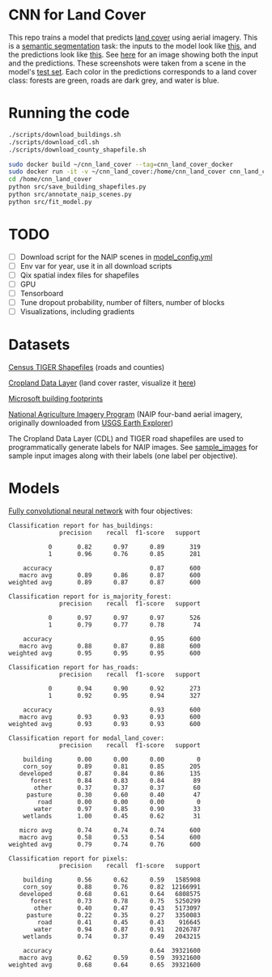 # CNN for Land Cover

This repo trains a model that predicts [land cover](https://en.wikipedia.org/wiki/Land_cover)
using aerial imagery. This is a [semantic segmentation](https://www.youtube.com/watch?v=nDPWywWRIRo) task:
the inputs to the model look like [this](screenshots/test_set_prediction_screenshot_naip.png),
and the predictions look like [this](screenshots/test_set_prediction_screenshot_opaque.png).
See [here](screenshots/test_set_prediction_screenshot_partially_transparent.png)
for an image showing both the input and the predictions.
These screenshots were taken from a scene in the model's [test set](config/model_config.yml#L36).
Each color in the predictions corresponds to a land cover class:
forests are green, roads are dark grey, and water is blue.

# Running the code

```bash
./scripts/download_buildings.sh
./scripts/download_cdl.sh
./scripts/download_county_shapefile.sh
```

```bash
sudo docker build ~/cnn_land_cover --tag=cnn_land_cover_docker
sudo docker run -it -v ~/cnn_land_cover:/home/cnn_land_cover cnn_land_cover_docker bash
cd /home/cnn_land_cover
python src/save_building_shapefiles.py
python src/annotate_naip_scenes.py
python src/fit_model.py
```

# TODO

* [ ] Download script for the NAIP scenes in [model_config.yml](config/model_config.yml)
* [ ] Env var for year, use it in all download scripts
* [ ] Qix spatial index files for shapefiles
* [ ] GPU
* [ ] Tensorboard
* [ ] Tune dropout probability, number of filters, number of blocks
* [ ] Visualizations, including gradients

# Datasets

[Census TIGER Shapefiles](https://www.census.gov/geo/maps-data/data/tiger-line.html) (roads and counties)

[Cropland Data Layer](https://www.nass.usda.gov/Research_and_Science/Cropland/Release/)
(land cover raster, visualize it [here](https://nassgeodata.gmu.edu/CropScape/))

[Microsoft building footprints](https://github.com/microsoft/USBuildingFootprints)

[National Agriculture Imagery Program](https://www.fsa.usda.gov/programs-and-services/aerial-photography/imagery-programs/naip-imagery/)
(NAIP four-band aerial imagery, originally downloaded from [USGS Earth Explorer](https://earthexplorer.usgs.gov/?))

The Cropland Data Layer (CDL) and TIGER road shapefiles are used to programmatically generate
labels for NAIP images. See [sample_images](sample_images) for sample input images along
with their labels (one label per objective).

# Models

[Fully convolutional neural network](src/cnn.py) with four objectives:

```
Classification report for has_buildings:
              precision    recall  f1-score   support

           0       0.82      0.97      0.89       319
           1       0.96      0.76      0.85       281

    accuracy                           0.87       600
   macro avg       0.89      0.86      0.87       600
weighted avg       0.89      0.87      0.87       600

Classification report for is_majority_forest:
              precision    recall  f1-score   support

           0       0.97      0.97      0.97       526
           1       0.79      0.77      0.78        74

    accuracy                           0.95       600
   macro avg       0.88      0.87      0.88       600
weighted avg       0.95      0.95      0.95       600

Classification report for has_roads:
              precision    recall  f1-score   support

           0       0.94      0.90      0.92       273
           1       0.92      0.95      0.94       327

    accuracy                           0.93       600
   macro avg       0.93      0.93      0.93       600
weighted avg       0.93      0.93      0.93       600

Classification report for modal_land_cover:
              precision    recall  f1-score   support

    building       0.00      0.00      0.00         0
    corn_soy       0.89      0.81      0.85       205
   developed       0.87      0.84      0.86       135
      forest       0.84      0.83      0.84        89
       other       0.37      0.37      0.37        60
     pasture       0.30      0.60      0.40        47
        road       0.00      0.00      0.00         0
       water       0.97      0.85      0.90        33
    wetlands       1.00      0.45      0.62        31

   micro avg       0.74      0.74      0.74       600
   macro avg       0.58      0.53      0.54       600
weighted avg       0.79      0.74      0.76       600

Classification report for pixels:
              precision    recall  f1-score   support

    building       0.56      0.62      0.59   1585908
    corn_soy       0.88      0.76      0.82  12166991
   developed       0.68      0.61      0.64   6808575
      forest       0.73      0.78      0.75   5250299
       other       0.40      0.47      0.43   5173097
     pasture       0.22      0.35      0.27   3350083
        road       0.41      0.45      0.43    916645
       water       0.94      0.87      0.91   2026787
    wetlands       0.74      0.37      0.49   2043215

    accuracy                           0.64  39321600
   macro avg       0.62      0.59      0.59  39321600
weighted avg       0.68      0.64      0.65  39321600
```